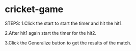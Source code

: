 # cricket-game
STEPS:
1.Click the start to start the timer and hit the hit1.

2.After hit1 again start the timer for the hit2.

3.Click the Generalize button to get the results of the match.
